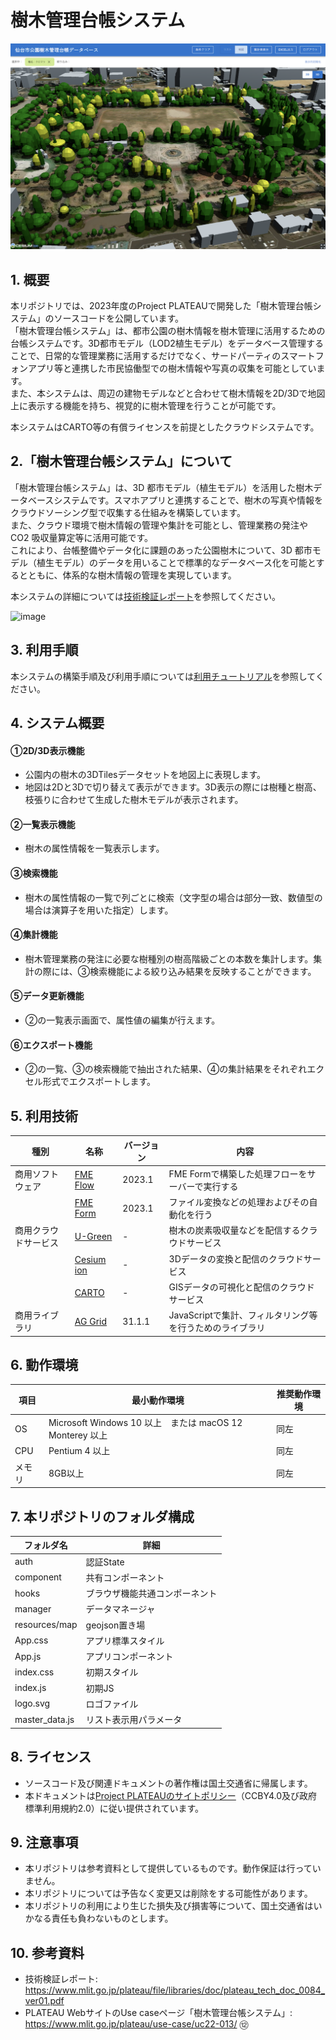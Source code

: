 # 樹木管理台帳システム

![概要](./img/screen.png) 

## 1. 概要
本リポジトリでは、2023年度のProject PLATEAUで開発した「樹木管理台帳システム」のソースコードを公開しています。  
「樹木管理台帳システム」は、都市公園の樹木情報を樹木管理に活用するための台帳システムです。3D都市モデル（LOD2植生モデル）をデータベース管理することで、日常的な管理業務に活用するだけでなく、サードパーティのスマートフォンアプリ等と連携した市民協働型での樹木情報や写真の収集を可能としています。  
また、本システムは、周辺の建物モデルなどと合わせて樹木情報を2D/3Dで地図上に表示する機能を持ち、視覚的に樹木管理を行うことが可能です。

本システムはCARTO等の有償ライセンスを前提としたクラウドシステムです。

## 2.「樹木管理台帳システム」について

「樹木管理台帳システム」は、3D 都市モデル（植生モデル）を活用した樹木データベースシステムです。スマホアプリと連携することで、樹木の写真や情報をクラウドソーシング型で収集する仕組みを構築しています。  
また、クラウド環境で樹木情報の管理や集計を可能とし、管理業務の発注や CO2 吸収量算定等に活用可能です。  
これにより、台帳整備やデータ化に課題のあった公園樹木について、3D 都市モデル（植生モデル）のデータを用いることで標準的なデータベース化を可能とするとともに、体系的な樹木情報の管理を実現しています。  

本システムの詳細については[技術検証レポート](https://www.mlit.go.jp/plateau/file/libraries/doc/plateau_tech_doc_0084_ver01.pdf)を参照してください。

![image](https://github.com/Project-PLATEAU/Tree-management-system/assets/79615787/108876fd-6dfc-44c8-b2bb-f4b37feb1d70)


## 3. 利用手順
本システムの構築手順及び利用手順については[利用チュートリアル](https://r5-plateau-acn.github.io/SolarPotential/)を参照してください。

## 4. システム概要

#### ①2D/3D表示機能
- 公園内の樹木の3DTilesデータセットを地図上に表現します。
- 地図は2Dと3Dで切り替えて表示ができます。3D表示の際には樹種と樹高、枝張りに合わせて生成した樹木モデルが表示されます。

#### ②一覧表示機能
- 樹木の属性情報を一覧表示します。

#### ③検索機能
- 樹木の属性情報の一覧で列ごとに検索（文字型の場合は部分一致、数値型の場合は演算子を用いた指定）します。

#### ④集計機能　
- 樹木管理業務の発注に必要な樹種別の樹高階級ごとの本数を集計します。集計の際には、③検索機能による絞り込み結果を反映することができます。

#### ⑤データ更新機能　
- ②の一覧表示画面で、属性値の編集が行えます。

#### ⑥エクスポート機能
- ②の一覧、③の検索機能で抽出された結果、④の集計結果をそれぞれエクセル形式でエクスポートします。


## 5. 利用技術

| 種別              | 名称   | バージョン | 内容 |
| ----------------- | --------|-------------|-----------------------------|
| 商用ソフトウェア       | [FME Flow](https://safe.com/) | 2023.1 | FME Formで構築した処理フローをサーバーで実行する |
|        | [FME Form](https://safe.com/) | 2023.1 | ファイル変換などの処理およびその自動化を行う |
| 商用クラウドサービス  | [U-Green](https://greeninfrastructure.jp/u-green/) | - | 樹木の炭素吸収量などを配信するクラウドサービス |
|        | [Cesium ion](https://cesium.com/platform/cesium-ion/) | - | 3Dデータの変換と配信のクラウドサービス |
|        | [CARTO](https://carto.com/) | - | GISデータの可視化と配信のクラウドサービス |
|  商用ライブラリ   | [AG Grid](https://ag-grid.com/) | 31.1.1 | JavaScriptで集計、フィルタリング等を行うためのライブラリ |

## 6. 動作環境 <!-- 動作環境についての仕様を記載ください。 -->
| 項目               | 最小動作環境                                                                                                                                                                                                                                                                                                                                    | 推奨動作環境                   | 
| ------------------ | ----------------------------------------------------------------------------------------------------------------------------------------------------------------------------------------------------------------------------------------------------------------------------------------------------------------------------------------------- | ------------------------------ | 
| OS                 | Microsoft Windows 10 以上　または macOS 12 Monterey 以上                                                                                                                                                                                                                                                                                                                  |  同左 | 
| CPU                | Pentium 4 以上                                                                                                                                                                                                                                                                                                                               | 同左              | 
| メモリ             | 8GB以上                                                                                                                                                                                                                                                                                                                                         | 同左                        |                  | 


## 7. 本リポジトリのフォルダ構成 <!-- 本GitHub上のソースファイルの構成を記載ください。 -->
| フォルダ名               | 詳細               | 
| ------------- | ------------ | 
| auth | 認証State                                                                                                                                                                                                                                                                                                                  |  
| component  | 共有コンポーネント                                                                                                                                                                                                                                                                                                                           | 
| hooks  | ブラウザ機能共通コンポーネント                                                                                                                                                                                                                                                                                                                             | 
| manager  | データマネージャ                                                                                                                                                                                                                                                                                                                              | 
| resources/map  | geojson置き場                                                                                                                                                                                                                                                                                                                              | 
| App.css   | アプリ標準スタイル                                                                                                                                                                                                                                                                                                                              | 
| App.js  | アプリコンポーネント                                                                                                                                                                                                                                                                                                                              | 
| index.css  |  初期スタイル                                                                                                                                                                                                                                                                                                                             | 
| index.js  |  初期JS                                                                                                                                                                                                                                                                                                                             | 
| logo.svg  | ロゴファイル                                                                                                                                                                                                                                                                                                                              | 
| master_data.js  | リスト表示用パラメータ                                                                                                                                                                                                                                                                                                                              | 





## 8. ライセンス

- ソースコード及び関連ドキュメントの著作権は国土交通省に帰属します。
- 本ドキュメントは[Project PLATEAUのサイトポリシー](https://www.mlit.go.jp/plateau/site-policy/)（CCBY4.0及び政府標準利用規約2.0）に従い提供されています。

## 9. 注意事項

- 本リポジトリは参考資料として提供しているものです。動作保証は行っていません。
- 本リポジトリについては予告なく変更又は削除をする可能性があります。
- 本リポジトリの利用により生じた損失及び損害等について、国土交通省はいかなる責任も負わないものとします。

## 10. 参考資料
- 技術検証レポート: https://www.mlit.go.jp/plateau/file/libraries/doc/plateau_tech_doc_0084_ver01.pdf
- PLATEAU WebサイトのUse caseページ「樹木管理台帳システム」: https://www.mlit.go.jp/plateau/use-case/uc22-013/
⑫
